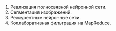 1. Реализация полносвязной нейронной сети.
2. Сегментация изображений.
3. Реккурентные нейронные сети.
4. Коллаборативная фильтрация на MapReduce.

